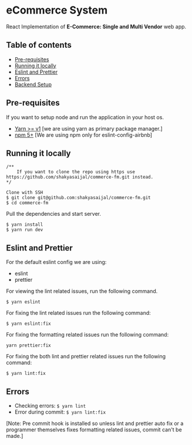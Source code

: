 # eCommerce System

React Implementation of **E-Commerce: Single and Multi Vendor** web app.

## Table of contents

- [Pre-requisites](#prerequisites)
- [Running it locally](#running-it-locally)
- [Eslint and Prettier](#eslint-and-prettier)
- [Errors](#errors)
- [Backend Setup](https://github.com/shakyasaijal/commerce-fm/tree/dev/ecommerce#django-setup)

## Pre-requisites

If you want to setup node and run the application in your host os.

- [Yarn >= v1](https://yarnpkg.com/en/docs/install)
  [we are using yarn as primary package manager.]
- [npm 5+](https://www.npmjs.com/package/eslint-config-airbnb)
  [We are using npm only for eslint-config-airbnb]

## Running it locally

```
/**
    If you want to clone the repo using https use https://github.com/shakyasaijal/commerce-fm.git instead.
*/

Clone with SSH
$ git clone git@github.com:shakyasaijal/commerce-fm.git
$ cd commerce-fm
```

Pull the dependencies and start server.

```
$ yarn install
$ yarn run dev
```

## Eslint and Prettier

For the default eslint config we are using:

- eslint
- prettier

For viewing the lint related issues, run the following command.

```
$ yarn eslint
```

For fixing the lint related issues run the following command:

```
$ yarn eslint:fix
```

For fixing the formatting related issues run the following command:

```
yarn prettier:fix
```

For fixing the both lint and prettier related issues run the following command:

```
$ yarn lint:fix
```

## Errors

- Checking errors: `$ yarn lint`
- Error during commit: `$ yarn lint:fix`

[Note: Pre commit hook is installed so unless lint and prettier auto fix or a programmer themselves fixes formatting related issues, commit can't be made.]
